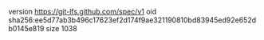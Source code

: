 version https://git-lfs.github.com/spec/v1
oid sha256:ee5d77ab3b496c17623ef2d174f9ae321190810bd83945ed92e652db0145e819
size 1038
